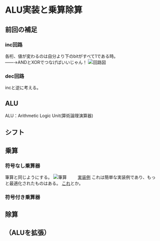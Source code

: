 # ALU実装と乗算除算
## 前回の補足
### inc回路
各桁、値が変わるのは自分より下のbitがすべて1である時。  
    ――→ANDとXORでつなげばいいじゃん！
![回路図](./img/)  
  
### dec回路
incと逆に考える。  

## ALU
ALU：Arithmetic Logic Unit(算術論理演算器)

## シフト

## 乗算
### 符号なし乗算器
筆算と同じようにする。
![筆算](./img/)
　　
[実装例](https://github.com/NeM-T/hdl_practice/blob/master/multiplier/multiplier2.sv)
これは簡単な実装例であり、もっと最適化されたものはある。
[これ](http://kivantium.hateblo.jp/entry/2016/12/08/000000)とか。  
  
### 符号付き乗算器

## 除算

## （ALUを拡張）